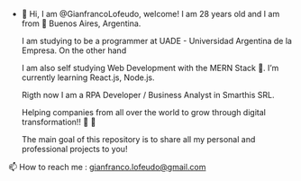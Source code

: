 - 👋 Hi, I am @GianfrancoLofeudo, welcome! I am 28 years old and I am from :round_pushpin: Buenos Aires, Argentina.

  I am studying to be a programmer at UADE - Universidad Argentina de la Empresa. On the other hand 
  
  I am also self studying Web Development with the MERN Stack :pencil:. I’m currently learning React.js, Node.js.
  
  Rigth now I am a RPA Developer / Business Analyst in Smarthis SRL. 
  
  Helping companies from all over the world to grow through digital transformation!! :rocket: :rocket:
  
  The main goal of this repository is to share all my personal and professional projects to you! 
  
 
 
 📫 How to reach me : gianfranco.lofeudo@gmail.com

<!---
GianfrancoLofeudo/GianfrancoLofeudo is a ✨ special ✨ repository because its `README.md` (this file) appears on your GitHub profile.
You can click the Preview link to take a look at your changes.
--->
